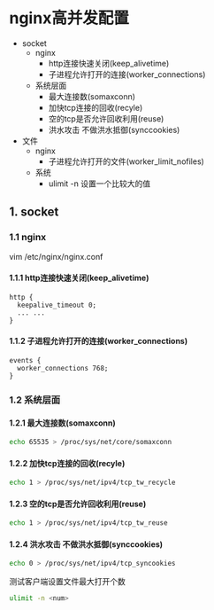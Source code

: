 # nginx高并发配置

- socket
  - nginx
    - http连接快速关闭(keep_alivetime)
    - 子进程允许打开的连接(worker_connections)
  - 系统层面
    - 最大连接数(somaxconn)
    - 加快tcp连接的回收(recyle)
    - 空的tcp是否允许回收利用(reuse)
    - 洪水攻击 不做洪水抵御(synccookies)
- 文件
  - nginx
    - 子进程允许打开的文件(worker_limit_nofiles)
  - 系统
    - ulimit -n 设置一个比较大的值

## 1. socket

### 1.1 nginx

vim /etc/nginx/nginx.conf

#### 1.1.1 http连接快速关闭(keep_alivetime)

```nginx
http {
  keepalive_timeout 0;
  ... ...
}
```

#### 1.1.2 子进程允许打开的连接(worker_connections)

```nginx
events {
  worker_connections 768;
}
```

### 1.2 系统层面

#### 1.2.1 最大连接数(somaxconn)

```bash
echo 65535 > /proc/sys/net/core/somaxconn
```

#### 1.2.2 加快tcp连接的回收(recyle)

```bash
echo 1 > /proc/sys/net/ipv4/tcp_tw_recycle
```

#### 1.2.3 空的tcp是否允许回收利用(reuse)

```bash
echo 1 > /proc/sys/net/ipv4/tcp_tw_reuse
```

#### 1.2.4 洪水攻击 不做洪水抵御(synccookies)

```bash
echo 0 > /proc/sys/net/ipv4/tcp_syncookies
```

测试客户端设置文件最大打开个数

```bash
ulimit -n <num>
```
